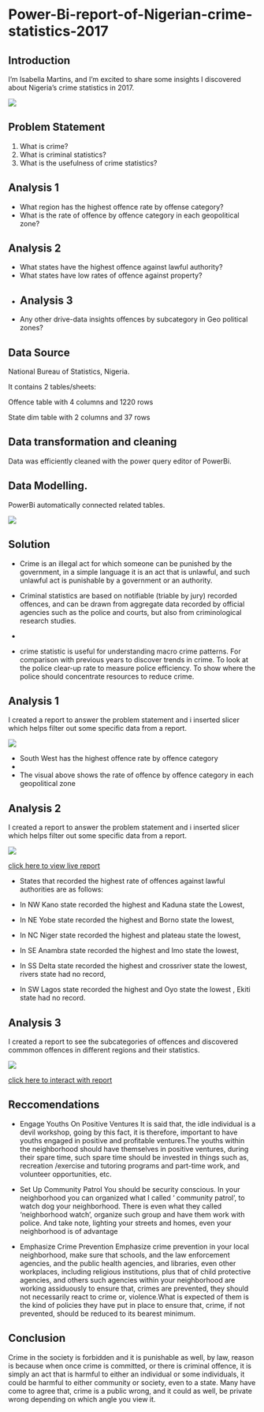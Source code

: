 # Power-Bi-report-of-Nigerian-crime-statistics-2017

## Introduction

I’m Isabella Martins, and I’m excited to share some insights I discovered about Nigeria’s crime statistics in 2017.

![](https://github.com/bellaTHEanalyst/Power-Bi-report-of-Nigerian-crime-statistics-2017/blob/main/crime.jpg)

## Problem Statement

1.	What is crime?
2.	What is criminal statistics?
3.	What is the usefulness of crime statistics?
## Analysis 1
- What region has the highest offence rate by offense category? 
- 	What is the rate of offence by offence category in each geopolitical zone?
## Analysis 2
- 	What states have the highest offence against lawful authority?
- 	What states have low rates of offence against property?
- 	## Analysis 3
- 	Any other drive-data insights offences by subcategory in Geo political zones?

## Data Source

National Bureau of Statistics, Nigeria.

It contains 2 tables/sheets:

Offence table with 4 columns and 1220 rows

State dim table with 2 columns and 37 rows

## Data transformation and cleaning

Data was efficiently cleaned with the power query editor of PowerBi.

## Data Modelling.

PowerBi automatically connected related tables.

![](https://github.com/bellaTHEanalyst/Power-Bi-report-of-Nigerian-crime-statistics-2017/blob/main/crime%20statistics%20model.jpg)

## Solution 

-  Crime is an illegal act for which someone can be punished by the government, in a simple language it is an act that is unlawful, and such unlawful act is punishable by a government or an authority.

- Criminal statistics are based on notifiable (triable by jury) recorded offences, and can be drawn from aggregate data recorded by official agencies such as the police and courts, but also from criminological research studies.
- 
- crime statistic is useful for understanding macro crime patterns. For comparison with previous years to discover trends in crime. To look at the police clear-up rate to measure police efficiency. To show where the police should concentrate resources to reduce crime.

## Analysis 1

I created a report  to answer the problem statement and i inserted slicer which  helps  filter out some specific data from a report.  

![](https://github.com/bellaTHEanalyst/Power-Bi-report-of-Nigerian-crime-statistics-2017/blob/main/crime%20analysis%201.jpg)

- South West has the highest offence rate by offence category
- 
- The visual above shows the rate of offence by offence category in each geopolitical zone

## Analysis 2

 I created a report  to answer the problem statement and i inserted slicer which  helps  filter out some specific data from a report.
 
 ![](https://github.com/bellaTHEanalyst/Power-Bi-report-of-Nigerian-crime-statistics-2017/blob/main/crime%20upload.jpg)
 
 
 [click here to view live report](https://app.powerbi.com/view?r=eyJrIjoiNGFmYWEyZGEtZjY3YS00YzdhLWE1MjMtNWI4MmJlYmE4ZTYyIiwidCI6ImI5NGE1YmE0LTUwZTQtNGQ5YS04OWU1LTRlMDAzMzY2MDUwZiIsImMiOjF9&embedImagePlaceholder=true)
 
 - States that recorded the highest rate of offences against lawful authorities are as follows:
 
- In NW Kano state recorded the highest and Kaduna state  the Lowest,

- In NE Yobe  state recorded the highest and Borno  state the lowest,

- In NC Niger state recorded the highest and plateau  state the lowest,

- In SE Anambra state recorded the highest and Imo state the lowest,

- In SS Delta state recorded the highest and crossriver state the lowest, rivers state had no record,

- In SW Lagos state recorded the highest and Oyo  state the lowest , Ekiti state had no record.
 
 ## Analysis 3

 I created a report  to  see the subcategories of offences and discovered commmon offences in different regions and their statistics.
 
 ![](https://github.com/bellaTHEanalyst/Power-Bi-report-of-Nigerian-crime-statistics-2017/blob/main/crime%20subcategories.jpg)
 
 
 [click here to interact with report](https://app.powerbi.com/view?r=eyJrIjoiNGFmYWEyZGEtZjY3YS00YzdhLWE1MjMtNWI4MmJlYmE4ZTYyIiwidCI6ImI5NGE1YmE0LTUwZTQtNGQ5YS04OWU1LTRlMDAzMzY2MDUwZiIsImMiOjF9&embedImagePlaceholder=true)
 
## Reccomendations

- Engage Youths On Positive Ventures
It is said that, the idle individual is a devil workshop, going by this fact, it is therefore, important to have youths engaged in positive and profitable ventures.The youths within the neighborhood should have themselves in positive ventures, during their spare time, such spare time should be invested in things such as, recreation /exercise and tutoring programs and part-time work, and volunteer opportunities, etc.

- Set Up Community Patrol
You should be security conscious. In your neighborhood you can organized what I called ‘ community patrol’, to watch dog your neighborhood.
There is even what they called ‘neighborhood watch’, organize such group and have them work with police. And take note, lighting your streets and homes, even your neighborhood is of advantage

- Emphasize Crime Prevention
Emphasize crime prevention in your local neighborhood, make sure that schools, and the law enforcement agencies, and the public health agencies, and libraries, even other workplaces, including religious institutions, plus that of child protective agencies, and others such agencies within your neighborhood are working assiduously to ensure that, crimes are prevented, they should not necessarily react to crime or, violence.What is expected of them is the kind of policies they have put in place to ensure that, crime, if not prevented, should be reduced to its bearest minimum. 

## Conclusion
Crime in the society is forbidden and it is punishable as well, by law, reason is because when once crime is committed, or there is criminal offence, it is simply an act that is harmful to either an individual or some individuals, it could be harmful to either community or society, even to a state. Many have come to agree that, crime is a public wrong, and it could as well, be private wrong depending on which angle you view it.


 
 
 

 













